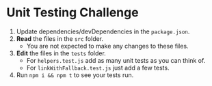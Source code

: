 # Unit Testing Challenge

1. Update dependencies/devDependencies in the `package.json`.
1. **Read** the files in the `src` folder.
   * You are not expected to make any changes to these files.
1. **Edit** the files in the `tests` folder.
   * For `helpers.test.js` add as many unit tests as you can think of.
   * For `linkWithFallback.test.js` just add a few tests.
1. Run `npm i && npm t` to see your tests run.
